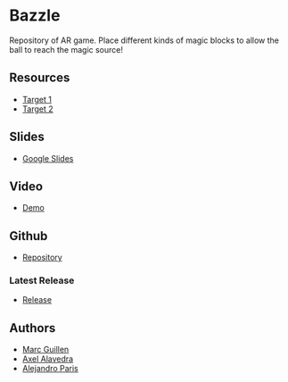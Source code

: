 # Bazzle
Repository of AR game. Place different kinds of magic blocks to allow the ball to reach the magic source!

## Resources
* [Target 1](https://github.com/AlejandroParis/Ar_Project/blob/master/Assets/Editor/Vuforia/ImageTargetTextures/DeviceDB/Poker_1_scaled.jpg)
* [Target 2](https://github.com/AlejandroParis/Ar_Project/blob/master/Assets/Editor/Vuforia/ImageTargetTextures/DeviceDB/Poker_3_scaled.jpg)

## Slides
* [Google Slides](https://docs.google.com/presentation/d/1FAPSgNNyMJtpc8cPXRl-HxLOrk3DmZG_7j_5Xw6Z5Lo/edit?usp=sharing)

## Video
* [Demo]()

## Github
* [Repository](https://github.com/AlejandroParis/Ar_Project)

### Latest Release
* [Release](https://github.com/AlejandroParis/Ar_Project/releases/tag/0.1)

## Authors
* [Marc Guillen](https://github.com/Marcgs96)
* [Axel Alavedra](https://github.com/AxelAlavedra)
* [Alejandro Paris](https://github.com/AlejandroParis)

